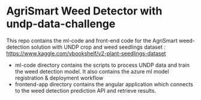 # AgriSmart Weed Detector with undp-data-challenge
This repo contains the ml-code and front-end code for the AgriSmart weed-detection solution with UNDP crop and weed seedlings dataset : https://www.kaggle.com/vbookshelf/v2-plant-seedlings-dataset

* ml-code directory contains the scripts to process UNDP data and train the weed detection model. It also contains the azure ml model registration & deployment workflow
* frontend-app directory contains the angular application which connects to the weed detection prediction API and retrieve results.
